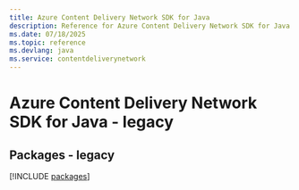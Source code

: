 ```yaml
---
title: Azure Content Delivery Network SDK for Java
description: Reference for Azure Content Delivery Network SDK for Java
ms.date: 07/18/2025
ms.topic: reference
ms.devlang: java
ms.service: contentdeliverynetwork
---
```

# Azure Content Delivery Network SDK for Java - legacy
## Packages - legacy
[!INCLUDE [packages](content-delivery-network-index.md)]